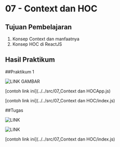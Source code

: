 # 07 - Context dan HOC

## Tujuan Pembelajaran

1. Konsep Context dan manfaatnya
2. Konsep HOC di ReactJS

## Hasil Praktikum

##Praktikum 1


![LINK GAMBAR](img/praktikum1.jpg)


[contoh link ini](../../src/07_Context dan HOCApp.js)

[contoh link ini](../../src/07_Context dan HOC/index.js)


##Tugas

![LINK](img/Tugas1.jpg)

![LINK](img/Tugas2.jpg)

[contoh link ini](../../src/07_Context dan HOC/index.js)


